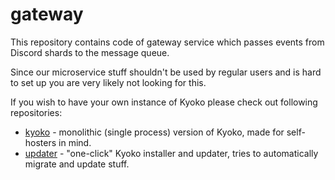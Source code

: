 # gateway

This repository contains code of gateway service which passes events from Discord shards to the message queue.  

Since our microservice stuff shouldn't be used by regular users and is hard to set up you are very likely not looking for this.

If you wish to have your own instance of Kyoko please check out following repositories:

- [kyoko](https://github.com/KyokoBot/kyoko) - monolithic (single process) version of Kyoko, made for self-hosters in mind.
- [updater](https://github.com/KyokoBot/updater) - "one-click" Kyoko installer and updater, tries to automatically migrate and update stuff.
